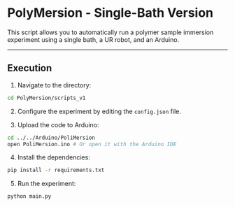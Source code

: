 # PolyMersion - Single-Bath Version

This script allows you to automatically run a polymer sample immersion experiment using a single bath, a UR robot, and an Arduino.

---

## Execution

1. Navigate to the directory:
```bash
cd PolyMersion/scripts_v1
```

2. Configure the experiment by editing the `config.json` file.

3. Upload the code to Arduino:
```bash
cd ../../Arduino/PoliMersion
open PoliMersion.ino # Or open it with the Arduino IDE
```

4. Install the dependencies:
```bash
pip install -r requirements.txt
```

5. Run the experiment:
```bash
python main.py
```
